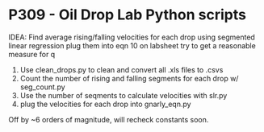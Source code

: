 # P309 - Oil Drop Lab Python scripts
IDEA:
Find average rising/falling velocities for each drop using segmented linear regression
plug them into eqn 10 on labsheet
try to get a reasonable measure for q

1) Use clean_drops.py to clean and convert all .xls files to .csvs
2) Count the number of rising and falling segments for each drop w/ seg_count.py
3) Use the number of seqments to calculate  velocities with slr.py
4) plug the velocities for each drop into gnarly_eqn.py


Off by ~6 orders of magnitude, will recheck constants soon.
